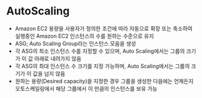 # AutoScaling
- Amazon EC2 용량을 사용자가 정의한 조건에 따라 자동으로 확장 또는 축소하여 실행중인 Amazon EC2 인스턴스의 수를 원하는 수준으로 유지
- ASG; Auto Scaling Group라는 인스턴스 모음을 생성
- 각 ASG의 최소 인스턴스 수를 지정할 수 있으며, Auto Scaling에서는 그룹의 크기가 이 값 아래로 내려가지 않음
- 각 ASG의 최대 인스턴스 수 크기를 지정 가능하며, Auto Scaling에서는 그룹의 크기가 이 값을 넘지 않음
- 원하는 용량(Desired capacity)을 지정한 경우 그룹을 생성한 다음에는 언제든지 오토스케일링에서 해당 그룹에서 이 만큼의 인스턴스를 보유 가능